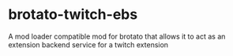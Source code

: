 # brotato-twitch-ebs
A mod loader compatible mod for brotato that allows it to act as an extension backend service for a twitch extension
